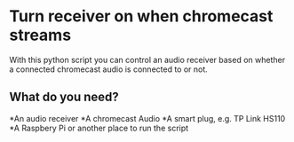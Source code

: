 # Turn receiver on when chromecast streams
With this python script you can control an audio receiver based on whether a connected chromecast audio is connected to or not. 

## What do you need?
*An audio receiver
*A chromecast Audio
*A smart plug, e.g. TP Link HS110
*A Raspbery Pi or another place to run the script

